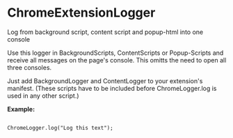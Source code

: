 ChromeExtensionLogger
=====================

Log from background script, content script and popup-html into one console

Use this logger in BackgroundScripts, ContentScripts or Popup-Scripts and receive all messages on the page's console. This omitts the need to open all three consoles.


Just add BackgroundLogger and ContentLogger to your extension's manifest. (These scripts have to be included before ChromeLogger.log is used in any other script.)

<b>Example:</b>
<pre><code>
ChromeLogger.log("Log this text");
</code></pre><br/>
